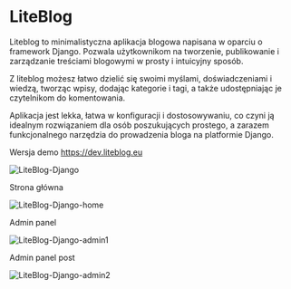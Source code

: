 # LiteBlog

Liteblog to minimalistyczna aplikacja blogowa napisana w oparciu o framework Django. Pozwala użytkownikom na tworzenie, 
publikowanie i zarządzanie treściami blogowymi w prosty i intuicyjny sposób. 

Z liteblog możesz łatwo dzielić się swoimi myślami, doświadczeniami i wiedzą, tworząc wpisy, dodając kategorie i tagi, 
a także udostępniając je czytelnikom do komentowania. 

Aplikacja jest lekka, łatwa w konfiguracji i dostosowywaniu, co czyni ją idealnym rozwiązaniem dla osób 
poszukujących prostego, a zarazem funkcjonalnego narzędzia do prowadzenia bloga na platformie Django.

Wersja demo https://dev.liteblog.eu

![LiteBlog-Django](https://dev.liteblog.eu/static/django-lb.webp)

Strona główna

![LiteBlog-Django-home](https://dev.liteblog.eu/static/django-h2.webp)

Admin panel

![LiteBlog-Django-admin1](https://dev.liteblog.eu/static/django-ad1.webp)

Admin panel post

![LiteBlog-Django-admin2](https://dev.liteblog.eu/static/django-ad2.webp)
